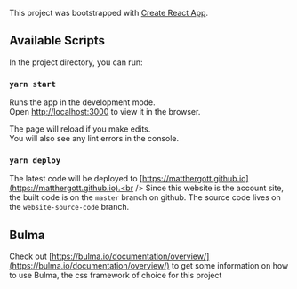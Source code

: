 This project was bootstrapped with [Create React App](https://github.com/facebook/create-react-app).

## Available Scripts

In the project directory, you can run:

### `yarn start`

Runs the app in the development mode.<br>
Open [http://localhost:3000](http://localhost:3000) to view it in the browser.

The page will reload if you make edits.<br>
You will also see any lint errors in the console.

### `yarn deploy`

The latest code will be deployed to [https://matthergott.github.io](https://matthergott.github.io).<br />
Since this website is the account site, the built code is on the `master` branch on github.
The source code lives on the `website-source-code` branch.

## Bulma

Check out [https://bulma.io/documentation/overview/](https://bulma.io/documentation/overview/) to get some information on how to use Bulma, the css framework of choice for this project
